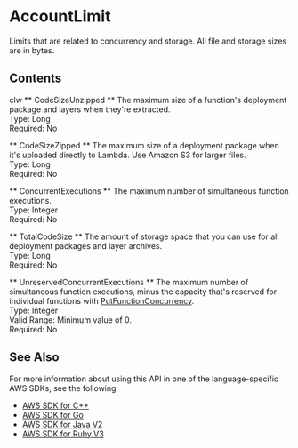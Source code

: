 # AccountLimit<a name="API_AccountLimit"></a>

Limits that are related to concurrency and storage\. All file and storage sizes are in bytes\.

## Contents<a name="API_AccountLimit_Contents"></a>
clw
 ** CodeSizeUnzipped **   <a name="SSS-Type-AccountLimit-CodeSizeUnzipped"></a>
The maximum size of a function's deployment package and layers when they're extracted\.  
Type: Long  
Required: No

 ** CodeSizeZipped **   <a name="SSS-Type-AccountLimit-CodeSizeZipped"></a>
The maximum size of a deployment package when it's uploaded directly to Lambda\. Use Amazon S3 for larger files\.  
Type: Long  
Required: No

 ** ConcurrentExecutions **   <a name="SSS-Type-AccountLimit-ConcurrentExecutions"></a>
The maximum number of simultaneous function executions\.  
Type: Integer  
Required: No

 ** TotalCodeSize **   <a name="SSS-Type-AccountLimit-TotalCodeSize"></a>
The amount of storage space that you can use for all deployment packages and layer archives\.  
Type: Long  
Required: No

 ** UnreservedConcurrentExecutions **   <a name="SSS-Type-AccountLimit-UnreservedConcurrentExecutions"></a>
The maximum number of simultaneous function executions, minus the capacity that's reserved for individual functions with [PutFunctionConcurrency](API_PutFunctionConcurrency.md)\.  
Type: Integer  
Valid Range: Minimum value of 0\.  
Required: No

## See Also<a name="API_AccountLimit_SeeAlso"></a>

For more information about using this API in one of the language\-specific AWS SDKs, see the following:
+  [AWS SDK for C\+\+](https://docs.aws.amazon.com/goto/SdkForCpp/lambda-2015-03-31/AccountLimit) 
+  [AWS SDK for Go](https://docs.aws.amazon.com/goto/SdkForGoV1/lambda-2015-03-31/AccountLimit) 
+  [AWS SDK for Java V2](https://docs.aws.amazon.com/goto/SdkForJavaV2/lambda-2015-03-31/AccountLimit) 
+  [AWS SDK for Ruby V3](https://docs.aws.amazon.com/goto/SdkForRubyV3/lambda-2015-03-31/AccountLimit) 